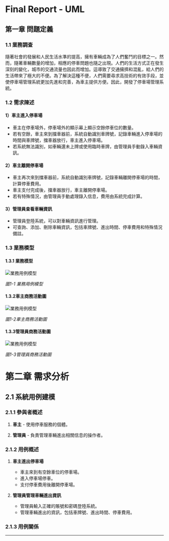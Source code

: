 # Final Report - UML

## 第一章 問題定義

### 1.1 業務調查

隨著社會的發展和人民生活水準的提高，擁有車輛成為了人們奮鬥的目標之一。然而，隨著車輛數量的增加，相應的停車問題也隨之出現。人們的生活方式正在發生深刻的變化，城市的交通流量也因此而增加。這導致了交通擁擠和混亂，給人們的生活帶來了極大的不便。為了解決這種不便，人們需要尋求高技術的有效手段，並使停車場管理系統更加先進和完善，為車主提供方便。因此，開發了停車場管理系統。

### 1.2 需求陳述

#### 1）車主進入停車場

- 車主在停車場外，停車場外的顯示幕上顯示空餘停車位的數量。
- 若有空餘，車主來到擋車器前，系統自動識別車牌號，記錄車輛進入停車場的時間與車牌號，擋車器放行，車主進入停車場。
- 若系統無法識別，如車輛還未上牌或使用臨時車牌，由管理員手動錄入車輛資訊。

#### 2）車主離開停車場

- 車主再次來到擋車器前，系統自動識別車牌號，記錄車輛離開停車場的時間，計算停車費用。
- 車主支付完成後，擋車器放行，車主離開停車場。
- 若有特殊情況，由管理員手動處理錄入信息，費用由系統完成計算。

#### 3）管理員查看車輛資訊

- 管理員登陸系統，可以對車輛資訊進行管理。
- 可查詢、添加、刪除車輛資訊，包括車牌號、進出時間、停車費用和特殊情況備註。

 ### 1.3 業務模型

#### 1.3.1 業務模型
![業務用例模型](https://github.com/BAGLE102/final-report-UML/assets/146699756/6eeef1f7-beb9-4908-877f-d801e6e39814)

*圖1-1 業務用例模型*

#### 1.3.2車主商務活動圖
![業務用例模型](https://github.com/BAGLE102/final-report-UML/assets/146699756/fe5e90af-c6b8-49d2-a707-723a744ee6a6)

*圖1-2車主商務活動圖*

#### 1.3.3管理員商務活動圖
![業務用例模型](https://github.com/BAGLE102/final-report-UML/assets/146699756/e65d2c73-c082-4098-9794-18692151779b)

*圖1-3管理員商務活動圖*

# 第二章 需求分析

## 2.1 系統用例建模

### 2.1.1 參與者概述

1. **車主** - 使用停車服務的個體。

2. **管理員** - 負責管理車輛進出相關信息的操作者。

### 2.1.2 用例概述

1. **車主進出停車場**
   - 車主來到有空餘車位的停車場。
   - 進入停車場停車。
   - 支付停車費用後離開停車場。

2. **管理員管理車輛進出資訊**
   - 管理員輸入正確的賬號和密碼登陸系統。
   - 管理車輛進出的資訊，包括車牌號、進出時間、停車費用。

### 2.1.3 用例關係
---




